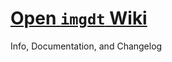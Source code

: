 # [Open  ```imgdt``` Wiki](https://github.com/MikiTwenty/imgdt/wiki)

Info, Documentation, and Changelog